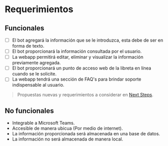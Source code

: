 # Requerimientos

## Funcionales

- [ ] El bot agregará la información que se le introduzca, esta debe de ser en forma de texto.
- [ ] El bot proporcionará la información consultada por el usuario.
- [ ] La webapp permitirá editar, eliminar y visualizar la información previamente agregada.
- [ ] El bot proporcionará un punto de acceso web de la libreta en línea cuando se le solicite.
- [ ] La webapp tendrá una sección de FAQ's para brindar soporte indispensable al usuario.
> Propuestas nuevas y requerimientos a considerar en [Next Steps](./next-steps.md).

## No funcionales
-	Integrable a Microsoft Teams.
-	Accesible de manera ubicua (Por medio de internet).
- La información proporcionada será almacenada en una base de datos.
- La información no será almacenada de manera local.
